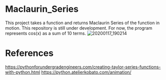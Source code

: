 # Maclaurin_Series

This project takes a function and returns Maclaurin Series of the function in motion. This repository is still under development. For now, the program represents cos(x) as a sum of 10 terms.
![20200117_190214](https://user-images.githubusercontent.com/59995592/72603669-d023c100-395c-11ea-9a5d-9cc347fe464a.gif)


# References
https://pythonforundergradengineers.com/creating-taylor-series-functions-with-python.html
https://python.atelierkobato.com/animation/

